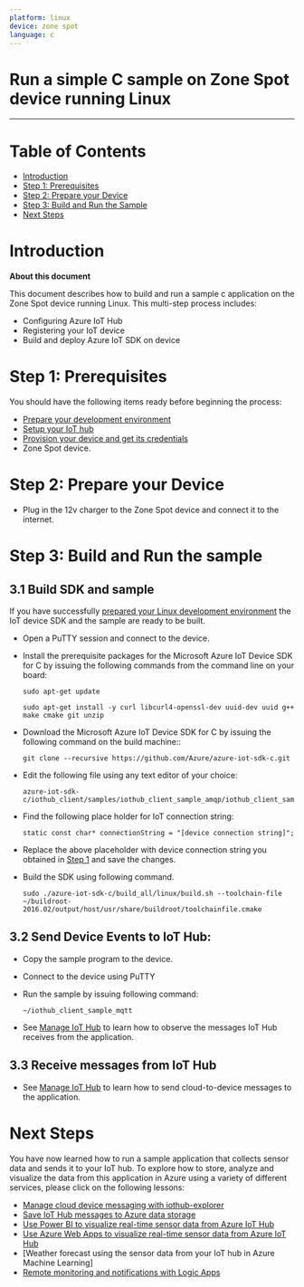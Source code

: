 ```yaml
---
platform: linux
device: zone spot
language: c
---
```


Run a simple C sample on Zone Spot device running Linux
===
---

# Table of Contents

-   [Introduction](#Introduction)
-   [Step 1: Prerequisites](#Prerequisites)
-   [Step 2: Prepare your Device](#PrepareDevice)
-   [Step 3: Build and Run the Sample](#Build)
-   [Next Steps](#NextSteps)

<a name="Introduction"></a>
# Introduction

**About this document**

This document describes how to build and run a sample c application on the Zone Spot device running Linux. This multi-step process includes:

-   Configuring Azure IoT Hub
-   Registering your IoT device
-   Build and deploy Azure IoT SDK on device

<a name="Prerequisites"></a>
# Step 1: Prerequisites

You should have the following items ready before beginning the process:

-   [Prepare your development environment][setup-devbox-linux]
-   [Setup your IoT hub][lnk-setup-iot-hub]
-   [Provision your device and get its credentials][lnk-manage-iot-hub]
-   Zone Spot device.

<a name="PrepareDevice"></a>
# Step 2: Prepare your Device

-   Plug in the 12v charger to the Zone Spot device and connect it to the internet.

<a name="Build"></a>
# Step 3: Build and Run the sample

<a name="Load"></a>
## 3.1 Build SDK and sample
If you have successfully [prepared your Linux development environment][setup-devbox-linux] the IoT device SDK and the sample are ready to be built.

-   Open a PuTTY session and connect to the device.

-   Install the prerequisite packages for the Microsoft Azure IoT Device SDK for C by issuing the following commands from the command line on your board:

        sudo apt-get update

        sudo apt-get install -y curl libcurl4-openssl-dev uuid-dev uuid g++ make cmake git unzip

-   Download the Microsoft Azure IoT Device SDK for C by issuing the following command on the build machine::

        git clone --recursive https://github.com/Azure/azure-iot-sdk-c.git

-   Edit the following file using any text editor of your choice:

        azure-iot-sdk-c/iothub_client/samples/iothub_client_sample_amqp/iothub_client_sample_mqtt.c

-   Find the following place holder for IoT connection string:

        static const char* connectionString = "[device connection string]";

-   Replace the above placeholder with device connection string you obtained in [Step 1](#Prerequisites) and save the changes.

-   Build the SDK using following command.

        sudo ./azure-iot-sdk-c/build_all/linux/build.sh --toolchain-file ~/buildroot-2016.02/output/host/usr/share/buildroot/toolchainfile.cmake

## 3.2 Send Device Events to IoT Hub:

-   Copy the sample program to the device.

-   Connect to the device using PuTTY

-   Run the sample by issuing following command:

        ~/iothub_client_sample_mqtt

-   See [Manage IoT Hub][lnk-manage-iot-hub] to learn how to observe the messages IoT Hub receives from the application.

## 3.3 Receive messages from IoT Hub

-   See [Manage IoT Hub][lnk-manage-iot-hub] to learn how to send cloud-to-device messages to the application.

<a name="NextSteps"></a>
# Next Steps

You have now learned how to run a sample application that collects sensor data and sends it to your IoT hub. To explore how to store, analyze and visualize the data from this application in Azure using a variety of different services, please click on the following lessons:

-   [Manage cloud device messaging with iothub-explorer]
-   [Save IoT Hub messages to Azure data storage]
-   [Use Power BI to visualize real-time sensor data from Azure IoT Hub]
-   [Use Azure Web Apps to visualize real-time sensor data from Azure IoT Hub]
-   [Weather forecast using the sensor data from your IoT hub in Azure Machine Learning]
-   [Remote monitoring and notifications with Logic Apps]   

[Manage cloud device messaging with iothub-explorer]: https://docs.microsoft.com/en-us/azure/iot-hub/iot-hub-explorer-cloud-device-messaging
[Save IoT Hub messages to Azure data storage]: https://docs.microsoft.com/en-us/azure/iot-hub/iot-hub-store-data-in-azure-table-storage
[Use Power BI to visualize real-time sensor data from Azure IoT Hub]: https://docs.microsoft.com/en-us/azure/iot-hub/iot-hub-live-data-visualization-in-power-bi
[Use Azure Web Apps to visualize real-time sensor data from Azure IoT Hub]: https://docs.microsoft.com/en-us/azure/iot-hub/iot-hub-live-data-visualization-in-web-apps
[Remote monitoring and notifications with Logic Apps]: https://docs.microsoft.com/en-us/azure/iot-hub/iot-hub-monitoring-notifications-with-azure-logic-apps
[setup-devbox-linux]: https://github.com/Azure/azure-iot-sdk-c/blob/master/doc/devbox_setup.md
[lnk-setup-iot-hub]: https://catalog.azureiotsolutions.com/docs?title=Azure/azure-iot-device-ecosystem/setup_iothub
[lnk-manage-iot-hub]: https://catalog.azureiotsolutions.com/docs?title=Azure/azure-iot-device-ecosystem/manage_iot_hub
[lnk-spica-server]: https://www.spica.com

